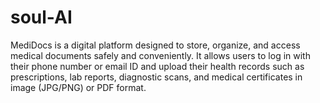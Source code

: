 # soul-AI
MediDocs is a digital platform designed to store, organize, and access medical documents safely and conveniently. It allows users to log in with their phone number or email ID and upload their health records such as prescriptions, lab reports, diagnostic scans, and medical certificates in image (JPG/PNG) or PDF format. 
